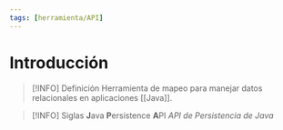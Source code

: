 ```yaml
---
tags: [herramienta/API]
---
```


# Introducción
> [!INFO] Definición
> Herramienta de mapeo para manejar datos relacionales en aplicaciones [[Java]].

> [!INFO] Siglas
> **J**ava **P**ersistence **A**PI
> *API de Persistencia de Java*

